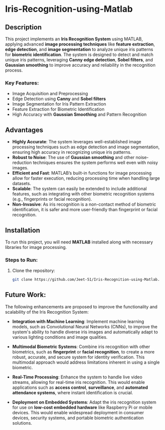 # Iris-Recognition-using-Matlab

## Description
This project implements an **Iris Recognition System** using MATLAB, applying advanced **image processing techniques** like **feature extraction**, **edge detection**, and **image segmentation** to analyze unique iris patterns for **biometric identification**. The system is designed to detect and match unique iris patterns, leveraging **Canny edge detection**, **Sobel filters**, and **Gaussian smoothing** to improve accuracy and reliability in the recognition process.

### Key Features:
- Image Acquisition and Preprocessing
- Edge Detection using **Canny** and **Sobel filters**
- Image Segmentation for Iris Pattern Extraction
- Feature Extraction for Biometric Identification
- High Accuracy with **Gaussian Smoothing** and Pattern Recognition

## Advantages
- **Highly Accurate**: The system leverages well-established image processing techniques such as edge detection and image segmentation, ensuring high accuracy in recognizing unique iris patterns.
- **Robust to Noise**: The use of **Gaussian smoothing** and other noise-reduction techniques ensures the system performs well even with noisy images.
- **Efficient and Fast**: MATLAB’s built-in functions for image processing allow for faster execution, reducing processing time when handling large datasets.
- **Scalable**: The system can easily be extended to include additional features, such as integrating with other biometric recognition systems (e.g., fingerprints or facial recognition).
- **Non-Invasive**: As iris recognition is a non-contact method of biometric identification, it is safer and more user-friendly than fingerprint or facial recognition.

## Installation
To run this project, you will need **MATLAB** installed along with necessary libraries for image processing.

### Steps to Run:
1. Clone the repository:
   ```bash
   git clone https://github.com/Jeet-51/Iris-Recognition-using-Matlab.git


## Future Work:
The following enhancements are proposed to improve the functionality and scalability of the Iris Recognition System:

- **Integration with Machine Learning**: Implement machine learning models, such as Convolutional Neural Networks (CNNs), to improve the system's ability to handle diverse iris images and automatically adapt to various lighting conditions and image qualities.
  
- **Multimodal Biometric Systems**: Combine iris recognition with other biometrics, such as **fingerprint** or **facial recognition**, to create a more robust, accurate, and secure system for identity verification. This multimodal approach would address limitations inherent in using a single biometric.

- **Real-Time Processing**: Enhance the system to handle live video streams, allowing for real-time iris recognition. This would enable applications such as **access control**, **surveillance**, and **automated attendance systems**, where instant identification is crucial.

- **Deployment on Embedded Systems**: Adapt the iris recognition system for use on **low-cost embedded hardware** like Raspberry Pi or mobile devices. This would enable widespread deployment in consumer devices, security systems, and portable biometric authentication solutions.
